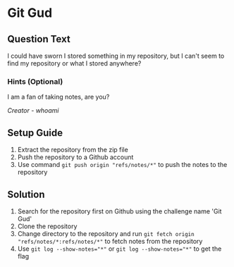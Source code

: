 # Git Gud

## Question Text

I could have sworn I stored something in my repository, but I can't seem to find my repository or what I stored anywhere?



### Hints (Optional)

I am a fan of taking notes, are you?

*Creator - whoami*

## Setup Guide

1. Extract the repository from the zip file
2. Push the repository to a Github account
3. Use command `git push origin "refs/notes/*"` to push the notes to the repository



## Solution
1. Search for the repository first on Github using the challenge name 'Git Gud'
1. Clone the repository
2. Change directory to the repository and run `git fetch origin "refs/notes/*:refs/notes/*"` to fetch notes from the repository
3. Use `git log --show-notes="*"` or `git log --show-notes="*"` to get the flag
